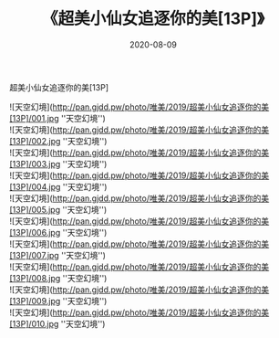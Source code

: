 ﻿---
layout: post
title:  《超美小仙女追逐你的美[13P]》
date:   2020-08-09
img: http://pan.gjdd.pw/photo/唯美/2019/超美小仙女追逐你的美[13P]/000.jpg
categories: [美女, 清纯, 唯美]
---

超美小仙女追逐你的美[13P]



![天空幻境](http://pan.gjdd.pw/photo/唯美/2019/超美小仙女追逐你的美[13P]/001.jpg ''天空幻境'') <br>
![天空幻境](http://pan.gjdd.pw/photo/唯美/2019/超美小仙女追逐你的美[13P]/002.jpg ''天空幻境'') <br>
![天空幻境](http://pan.gjdd.pw/photo/唯美/2019/超美小仙女追逐你的美[13P]/003.jpg ''天空幻境'') <br>
![天空幻境](http://pan.gjdd.pw/photo/唯美/2019/超美小仙女追逐你的美[13P]/004.jpg ''天空幻境'') <br>
![天空幻境](http://pan.gjdd.pw/photo/唯美/2019/超美小仙女追逐你的美[13P]/005.jpg ''天空幻境'') <br>
![天空幻境](http://pan.gjdd.pw/photo/唯美/2019/超美小仙女追逐你的美[13P]/006.jpg ''天空幻境'') <br>
![天空幻境](http://pan.gjdd.pw/photo/唯美/2019/超美小仙女追逐你的美[13P]/007.jpg ''天空幻境'') <br>
![天空幻境](http://pan.gjdd.pw/photo/唯美/2019/超美小仙女追逐你的美[13P]/008.jpg ''天空幻境'') <br>
![天空幻境](http://pan.gjdd.pw/photo/唯美/2019/超美小仙女追逐你的美[13P]/009.jpg ''天空幻境'') <br>
![天空幻境](http://pan.gjdd.pw/photo/唯美/2019/超美小仙女追逐你的美[13P]/010.jpg ''天空幻境'') <br>